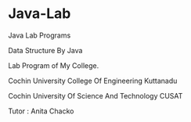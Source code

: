 # Java-Lab
Java Lab Programs


Data Structure By Java

Lab Program of My College.

Cochin University College Of Engineering Kuttanadu <br>


Cochin University Of Science And Technology CUSAT


Tutor : Anita Chacko
